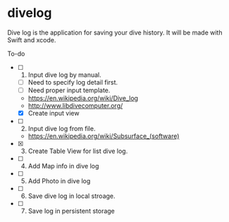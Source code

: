 # divelog
Dive log is the application for saving your dive history.
It will be made with Swift and xcode.


To-do
- [ ] 1. Input dive log by manual.
   - [ ] Need to specify log detail first.
   - [ ] Need proper input template.
   - https://en.wikipedia.org/wiki/Dive_log
   - http://www.libdivecomputer.org/
   - [x] Create input view
- [ ] 2. Input dive log from file.
   - https://en.wikipedia.org/wiki/Subsurface_(software)
- [X] 3. Create Table View for list dive log.  
- [ ] 4. Add Map info in dive log
- [ ] 5. Add Photo in dive log
- [ ] 6. Save dive log in local stroage.
- [ ] 7. Save log in persistent storage


